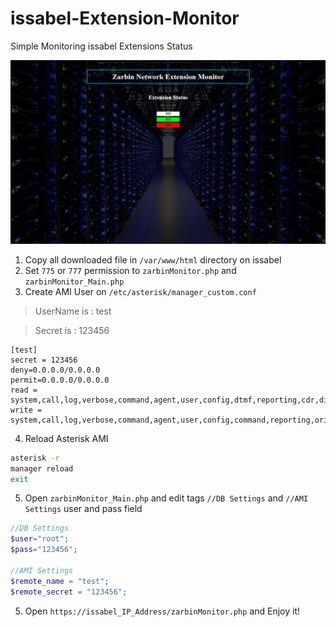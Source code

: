 # issabel-Extension-Monitor
Simple Monitoring issabel Extensions Status

<img src="ZarbinNetwork.JPG">

1. Copy all downloaded file in `/var/www/html` directory on issabel
2. Set `775` or `777` permission to `zarbinMonitor.php` and `zarbinMonitor_Main.php`
3. Create AMI User on `/etc/asterisk/manager_custom.conf` 
> UserName is : test

> Secret is : 123456
```
[test]
secret = 123456
deny=0.0.0.0/0.0.0.0
permit=0.0.0.0/0.0.0.0
read = system,call,log,verbose,command,agent,user,config,dtmf,reporting,cdr,dialplan
write = system,call,log,verbose,command,agent,user,config,command,reporting,originate
```
4. Reload Asterisk AMI
```bash script
asterisk -r
manager reload
exit
```
5. Open `zarbinMonitor_Main.php` and edit tags `//DB Settings` and `//AMI Settings` user and pass field 
```php
//DB Settings
$user="root";
$pass="123456";

//AMI Settings
$remote_name = "test";
$remote_secret = "123456";
```
5. Open `https://issabel_IP_Address/zarbinMonitor.php` and Enjoy it!
